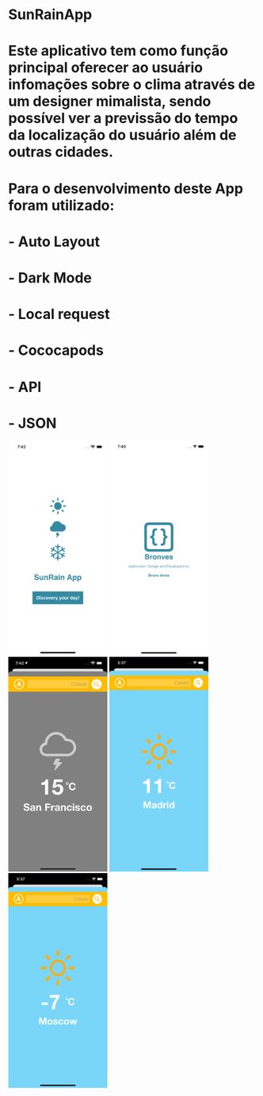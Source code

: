 # SunRainApp
# Este aplicativo tem como função principal oferecer ao usuário infomações sobre o clima através de um designer mimalista, sendo possível ver a previssão do tempo da localização do usuário além de outras cidades.
# Para o desenvolvimento deste App foram utilizado:
# - Auto Layout
# - Dark Mode
# - Local request
# - Cococapods
# - API
# - JSON
<img src="https://github.com/brunofonsecaalves/SunRainApp/blob/main/SunRainApp%201.png" width="200"> <img src="https://github.com/brunofonsecaalves/SunRainApp/blob/main/SunRainApp%202.png" width="200"> <img src="https://github.com/brunofonsecaalves/SunRainApp/blob/main/SunRainApp%203.png" width="200"> <img src="https://github.com/brunofonsecaalves/SunRainApp/blob/main/SunRainApp%204.png" width="200"> <img src="https://github.com/brunofonsecaalves/SunRainApp/blob/main/SunRainApp%205.png" width="200">
